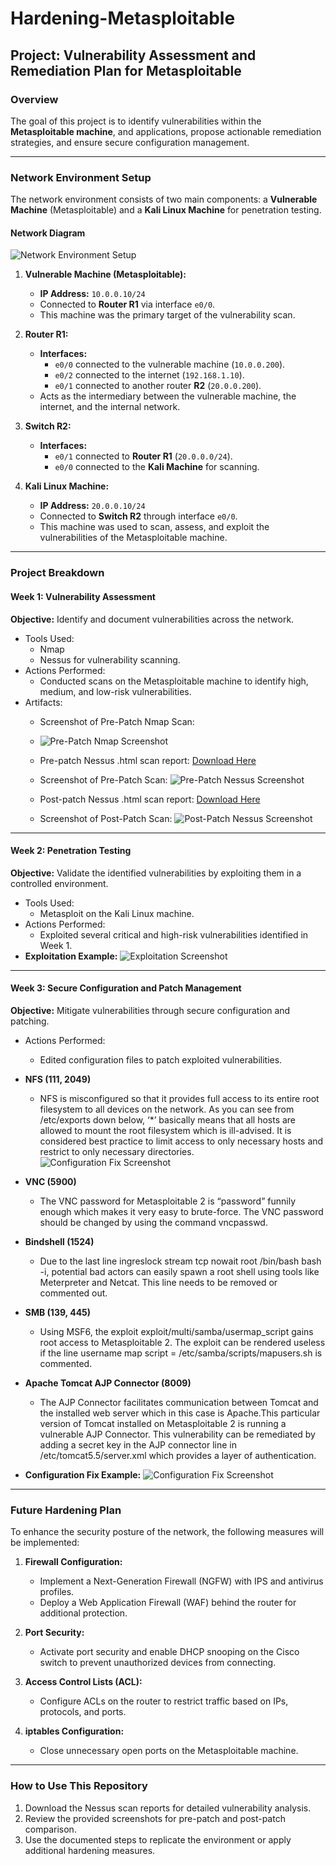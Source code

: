 # Hardening-Metasploitable

## Project: Vulnerability Assessment and Remediation Plan for Metasploitable

### Overview
The goal of this project is to identify vulnerabilities within the **Metasploitable machine**, and applications, propose actionable remediation strategies, and ensure secure configuration management.

---

### Network Environment Setup

The network environment consists of two main components: a **Vulnerable Machine** (Metasploitable) and a **Kali Linux Machine** for penetration testing.

#### Network Diagram
![Network Environment Setup](images/network_diagram.png)

1. **Vulnerable Machine (Metasploitable):**
   - **IP Address:** `10.0.0.10/24`
   - Connected to **Router R1** via interface `e0/0`.
   - This machine was the primary target of the vulnerability scan.

2. **Router R1:**
   - **Interfaces:**
     - `e0/0` connected to the vulnerable machine (`10.0.0.200`).
     - `e0/2` connected to the internet (`192.168.1.10`).
     - `e0/1` connected to another router **R2** (`20.0.0.200`).
   - Acts as the intermediary between the vulnerable machine, the internet, and the internal network.

3. **Switch R2:**
   - **Interfaces:**
     - `e0/1` connected to **Router R1** (`20.0.0.0/24`).
     - `e0/0` connected to the **Kali Machine** for scanning.

4. **Kali Linux Machine:**
   - **IP Address:** `20.0.0.10/24`
   - Connected to **Switch R2** through interface `e0/0`.
   - This machine was used to scan, assess, and exploit the vulnerabilities of the Metasploitable machine.

---

### Project Breakdown

#### **Week 1: Vulnerability Assessment**
**Objective:** Identify and document vulnerabilities across the network.

- Tools Used:
  - Nmap
  - Nessus for vulnerability scanning.
- Actions Performed:
  - Conducted scans on the Metasploitable machine to identify high, medium, and low-risk vulnerabilities.
- Artifacts:
  - Screenshot of Pre-Patch Nmap Scan:
  - ![Pre-Patch Nmap Screenshot](images/pre_patch_Nmap_scan.png)
  - Pre-patch Nessus .html scan report: [Download Here](reports/nessus_pre_patch.html)

  - Screenshot of Pre-Patch Scan:
    ![Pre-Patch Nessus Screenshot](images/pre_patch_scan.png)

  - Post-patch Nessus .html scan report: [Download Here](reports/nessus_post_patch.html)

  - Screenshot of Post-Patch Scan:
    ![Post-Patch Nessus Screenshot](images/post_patch_scan.png)

---

#### **Week 2: Penetration Testing**
**Objective:** Validate the identified vulnerabilities by exploiting them in a controlled environment.

- Tools Used:
  - Metasploit on the Kali Linux machine.
- Actions Performed:
  - Exploited several critical and high-risk vulnerabilities identified in Week 1.
- **Exploitation Example:**
  ![Exploitation Screenshot](images/exploitation_example.png)

---

#### **Week 3: Secure Configuration and Patch Management**
**Objective:** Mitigate vulnerabilities through secure configuration and patching.
- Actions Performed:
  - Edited configuration files to patch exploited vulnerabilities.
- **NFS (111, 2049)**
  - NFS is misconfigured so that it provides full access to its entire root filesystem to all devices on the network. As you can see from /etc/exports down below, ‘*’ basically means that all hosts are allowed to mount the root filesystem which is ill-advised. It is considered best practice to limit access to only necessary hosts and restrict to only necessary directories.
      ![Configuration Fix Screenshot](images/config_fix.png)

- **VNC (5900)**
  - The VNC password for Metasploitable 2 is “password” funnily enough which makes it very easy to brute-force. The VNC password should be changed by using the command vncpasswd.

- **Bindshell (1524)**
  - Due to the last line ingreslock stream tcp nowait root /bin/bash bash -i, potential bad actors can easily spawn a root shell using tools like Meterpreter and Netcat. This line needs to be removed or commented out.

- **SMB (139, 445)**
  - Using MSF6, the exploit exploit/multi/samba/usermap_script gains root access to Metasploitable 2. The exploit can be rendered useless if the line username map script = /etc/samba/scripts/mapusers.sh is commented.

- **Apache Tomcat AJP Connector (8009)**
  - The AJP Connector facilitates communication between Tomcat and the installed web server which in this case is Apache.This particular version of Tomcat installed on Metasploitable 2 is running a vulnerable AJP Connector. This vulnerability can be remediated by adding a secret key in the AJP connector line in /etc/tomcat5.5/server.xml which provides a layer of authentication.

- **Configuration Fix Example:**
  ![Configuration Fix Screenshot](images/config_fix.png)

---

### Future Hardening Plan
To enhance the security posture of the network, the following measures will be implemented:

1. **Firewall Configuration:**
   - Implement a Next-Generation Firewall (NGFW) with IPS and antivirus profiles.
   - Deploy a Web Application Firewall (WAF) behind the router for additional protection.

2. **Port Security:**
   - Activate port security and enable DHCP snooping on the Cisco switch to prevent unauthorized devices from connecting.

3. **Access Control Lists (ACL):**
   - Configure ACLs on the router to restrict traffic based on IPs, protocols, and ports.

4. **iptables Configuration:**
   - Close unnecessary open ports on the Metasploitable machine.

---

### How to Use This Repository
1. Download the Nessus scan reports for detailed vulnerability analysis.
2. Review the provided screenshots for pre-patch and post-patch comparison.
3. Use the documented steps to replicate the environment or apply additional hardening measures.

   
